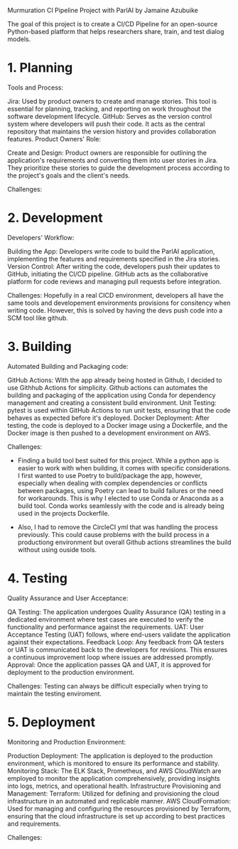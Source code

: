 Murmuration CI Pipeline Project with ParlAI by Jamaine Azubuike

The goal of this project is to create a CI/CD Pipeline for an open-source Python-based platform that helps researchers share, train, and test dialog models.


# 1. Planning
Tools and Process:

Jira: Used by product owners to create and manage stories. This tool is essential for planning, tracking, and reporting on work throughout the software development lifecycle.
GitHub: Serves as the version control system where developers will push their code. It acts as the central repository that maintains the version history and provides collaboration features.
Product Owners' Role:

Create and Design: Product owners are responsible for outlining the application's requirements and converting them into user stories in Jira. They prioritize these stories to guide the development process according to the project's goals and the client's needs.

Challenges:

# 2. Development
Developers' Workflow:

Building the App: Developers write code to build the ParlAI application, implementing the features and requirements specified in the Jira stories.
Version Control: After writing the code, developers push their updates to GitHub, initiating the CI/CD pipeline. GitHub acts as the collaborative platform for code reviews and managing pull requests before integration.

Challenges: Hopefully in a real CICD environment, developers all have the same tools and developement environments provisions for consitency when writing code. However, this is solved  by having the devs push code into a SCM tool like github.

# 3. Building
Automated Building and Packaging code:

GitHub Actions: With the app already being hosted in Github, I decided to use Githhub Actions for simplicity. Github actions can automates the building and packaging of the application using Conda for dependency management and creating a consistent build environment.
Unit Testing: pytest is used within GitHub Actions to run unit tests, ensuring that the code behaves as expected before it's deployed.
Docker Deployment: After testing, the code is deployed to a Docker image using a Dockerfile, and the Docker image is then pushed to a development environment on AWS.

Challenges:
- Finding a build tool best suited for this project. While a python app is easier to work with when building, it comes with specific considerations.
 I first wanted to use Poetry to build/package the app, however, especially when dealing with complex dependencies or conflicts between packages, using Poetry can lead to build failures or the need for workarounds.
 This is why I elected to use Conda or Anaconda as a build tool. Conda works seamlessly with the code and is already being used in the projects Dockerfile.

- Also, I had to remove the CircleCI yml that was handling the process previously. This could cause problems with the build process in a productiong environment but overall Github actions streamlines the build without using ouside tools.

# 4. Testing
Quality Assurance and User Acceptance:

QA Testing: The application undergoes Quality Assurance (QA) testing in a dedicated environment where test cases are executed to verify the functionality and performance against the requirements.
UAT: User Acceptance Testing (UAT) follows, where end-users validate the application against their expectations.
Feedback Loop: Any feedback from QA testers or UAT is communicated back to the developers for revisions. This ensures a continuous improvement loop where issues are addressed promptly.
Approval: Once the application passes QA and UAT, it is approved for deployment to the production environment.

Challenges: Testing can always be difficult especially when trying to maintain the testing enviroment.

# 5. Deployment
Monitoring and Production Environment:

Production Deployment: The application is deployed to the production environment, which is monitored to ensure its performance and stability.
Monitoring Stack: The ELK Stack, Prometheus, and AWS CloudWatch are employed to monitor the application comprehensively, providing insights into logs, metrics, and operational health.
Infrastructure Provisioning and Management:
Terraform: Utilized for defining and provisioning the cloud infrastructure in an automated and replicable manner.
AWS CloudFormation: Used for managing and configuring the resources provisioned by Terraform, ensuring that the cloud infrastructure is set up according to best practices and requirements.

Challenges:
